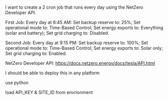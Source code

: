 I want to create a 2 cron job that runs every day using the NetZero Developer API.

First Job: Every day at 6:45 AM: Set backup reserve to: 25%; Set operational mode to: Time-Based Control; Set energy exports to: Everything (solar and battery); Set grid charging to: Disabled.

Second Job: Every day at 9:15 PM: Set backup reserve to: 100%; Set operational mode to: Time-Based Control; Set energy exports to: Solar only; Set grid charging to: Enabled.

NetZero Developer API: https://docs.netzero.energy/docs/tesla/API.html

I should be able to deploy this in any platform

use python

load API_KEY & SITE_ID from envrionment